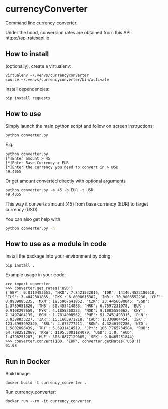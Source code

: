 # currencyConverter

Command line currency converter. 

Under the hood, conversion rates are obtained from this API: https://api.ratesapi.io

## How to install

(optionally), create a virtualenv: 

```
virtualenv ~/.venvs/currencyconverter
source ~/.venvs/currencyconverter/bin/activate
```

Install dependencies: 

```
pip install requests
```


## How to use


Simply launch the main python script and follow on screen instructions: 
```
python converter.py 
```

E.g.:

```
python converter.py 
[*]Enter amount > 45
[*]Enter Base Currency > EUR
[*]Enter the currency you need to convert in > USD
49.4055
```

Or get amount converted directly with optional arguments

```
python converter.py -a 45 -b EUR -t USD
49.4055
```

This way it converts amount (45) from base currency (EUR) to target currency (USD)

You can also get help with

```bash
python converter.py -h
```


## How to use as a module in code

Install the package into your environment by doing:

```
pip install .
```

Example usage in your code:

```
>>> import converter
>>> converter.get_rates('USD')
{'GBP': 0.8110483651, 'HKD': 7.8421532016, 'IDR': 14146.4523180618, 'ILS': 3.4842881865, 'DKK': 6.8008015302, 'INR': 70.9003552236, 'CHF': 0.9939885235, 'MXN': 19.5907641862, 'CZK': 23.4456690045, 'SGD': 1.3789051826, 'THB': 30.455414883, 'HRK': 6.7597231078, 'EUR': 0.9108297659, 'MYR': 4.1855360233, 'NOK': 9.1005556062, 'CNY': 7.1497404135, 'BGN': 1.7814008562, 'PHP': 51.7451498315, 'PLN': 3.9388833227, 'ZAR': 15.1603971218, 'CAD': 1.330904454, 'ISK': 123.5995992349, 'BRL': 4.073777211, 'RON': 4.3246197286, 'NZD': 1.5802896439, 'TRY': 5.6931414519, 'JPY': 106.7765734584, 'RUB': 64.7982512068, 'KRW': 1195.3001184079, 'USD': 1.0, 'AUD': 1.4798251207, 'HUF': 303.0877129065, 'SEK': 9.8465251844}
>>> converter.convert(100, 'EUR', converter.getRates('USD'))
91.08
```


## Run in Docker

Build image:

```
docker build -t currency_converter .
```

Run currency_converter:
```
docker run --rm -it currency_converter
```
